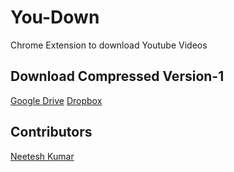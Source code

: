 # You-Down
Chrome Extension to download Youtube Videos

## Download Compressed Version-1
[Google Drive](http://goo.gl/iTyJTr)
[Dropbox](http://goo.gl/ZWtrCY)

## Contributors
[Neetesh Kumar](http://www.facebook.com/neetesh16)
